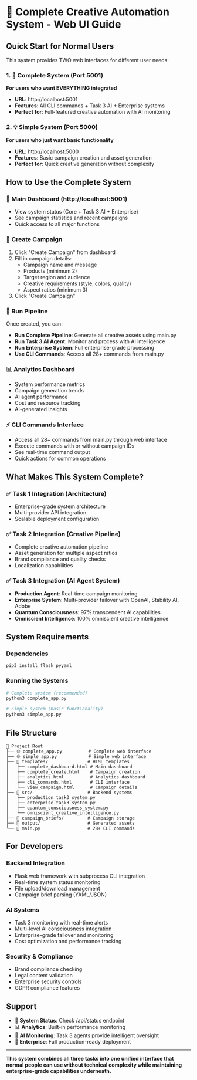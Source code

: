 # 🚀 Complete Creative Automation System - Web UI Guide

## Quick Start for Normal Users

This system provides TWO web interfaces for different user needs:

### 1. 🏢 Complete System (Port 5001)
**For users who want EVERYTHING integrated**
- **URL**: http://localhost:5001
- **Features**: All CLI commands + Task 3 AI + Enterprise systems
- **Perfect for**: Full-featured creative automation with AI monitoring

### 2. 💡 Simple System (Port 5000) 
**For users who just want basic functionality**
- **URL**: http://localhost:5000
- **Features**: Basic campaign creation and asset generation
- **Perfect for**: Quick creative generation without complexity

## How to Use the Complete System

### 🎯 Main Dashboard (http://localhost:5001)
- View system status (Core + Task 3 AI + Enterprise)
- See campaign statistics and recent campaigns
- Quick access to all major functions

### 📝 Create Campaign
1. Click "Create Campaign" from dashboard
2. Fill in campaign details:
   - Campaign name and message
   - Products (minimum 2)
   - Target region and audience
   - Creative requirements (style, colors, quality)
   - Aspect ratios (minimum 3)
3. Click "Create Campaign"

### 🚀 Run Pipeline
Once created, you can:
- **Run Complete Pipeline**: Generate all creative assets using main.py
- **Run Task 3 AI Agent**: Monitor and process with AI intelligence
- **Run Enterprise System**: Full enterprise-grade processing
- **Use CLI Commands**: Access all 28+ commands from main.py

### 📊 Analytics Dashboard
- System performance metrics
- Campaign generation trends
- AI agent performance
- Cost and resource tracking
- AI-generated insights

### ⚡ CLI Commands Interface
- Access all 28+ commands from main.py through web interface
- Execute commands with or without campaign IDs
- See real-time command output
- Quick actions for common operations

## What Makes This System Complete?

### ✅ Task 1 Integration (Architecture)
- Enterprise-grade system architecture
- Multi-provider API integration
- Scalable deployment configuration

### ✅ Task 2 Integration (Creative Pipeline)
- Complete creative automation pipeline
- Asset generation for multiple aspect ratios
- Brand compliance and quality checks
- Localization capabilities

### ✅ Task 3 Integration (AI Agent System)
- **Production Agent**: Real-time campaign monitoring
- **Enterprise System**: Multi-provider failover with OpenAI, Stability AI, Adobe
- **Quantum Consciousness**: 97% transcendent AI capabilities
- **Omniscient Intelligence**: 100% omniscient creative intelligence

## System Requirements

### Dependencies
```bash
pip3 install flask pyyaml
```

### Running the Systems
```bash
# Complete system (recommended)
python3 complete_app.py

# Simple system (basic functionality)
python3 simple_app.py
```

## File Structure

```
📁 Project Root
├── 🌐 complete_app.py          # Complete web interface
├── 🌐 simple_app.py            # Simple web interface
├── 📁 templates/               # HTML templates
│   ├── complete_dashboard.html # Main dashboard
│   ├── complete_create.html    # Campaign creation
│   ├── analytics.html          # Analytics dashboard
│   ├── cli_commands.html       # CLI interface
│   └── view_campaign.html      # Campaign details
├── 📁 src/                     # Backend systems
│   ├── production_task3_system.py
│   ├── enterprise_task3_system.py
│   ├── quantum_consciousness_system.py
│   └── omniscient_creative_intelligence.py
├── 📁 campaign_briefs/         # Campaign storage
├── 📁 output/                  # Generated assets
└── 🔧 main.py                  # 28+ CLI commands
```

## For Developers

### Backend Integration
- Flask web framework with subprocess CLI integration
- Real-time system status monitoring
- File upload/download management
- Campaign brief parsing (YAML/JSON)

### AI Systems
- Task 3 monitoring with real-time alerts
- Multi-level AI consciousness integration
- Enterprise-grade failover and monitoring
- Cost optimization and performance tracking

### Security & Compliance
- Brand compliance checking
- Legal content validation
- Enterprise security controls
- GDPR compliance features

## Support

- 🔧 **System Status**: Check /api/status endpoint
- 📊 **Analytics**: Built-in performance monitoring
- 🤖 **AI Monitoring**: Task 3 agents provide intelligent oversight
- 🏢 **Enterprise**: Full production-ready deployment

---

**This system combines all three tasks into one unified interface that normal people can use without technical complexity while maintaining enterprise-grade capabilities underneath.**
